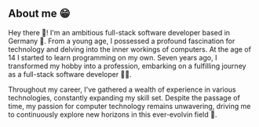 ## About me 😁
Hey there 🙌! I'm an ambitious full-stack software developer based in Germany 🍺.
From a young age, I possessed a profound fascination for technology and delving into the inner workings of computers.
At the age of 14 I started to learn programming on my own. 
Seven years ago, I transformed my hobby into a profession, embarking on a fulfilling journey as a full-stack software developer 🧑‍💻.

Throughout my career, I've gathered a wealth of experience in various technologies, constantly expanding my skill set.
Despite the passage of time, my passion for computer technology remains unwavering, driving me to continuously explore new horizons in this ever-evolvin field 💪.
